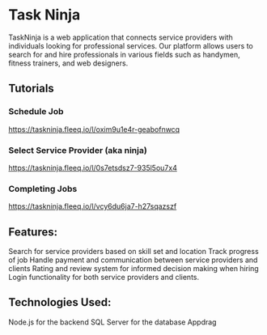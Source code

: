 # Task Ninja

TaskNinja is a web application that connects service providers with individuals looking for professional services. Our platform allows users to search for and hire professionals in various fields such as handymen, fitness trainers, and web designers.

## Tutorials

### Schedule Job

https://taskninja.fleeq.io/l/oxim9u1e4r-geabofnwcq

### Select Service Provider (aka ninja)

https://taskninja.fleeq.io/l/0s7etsdsz7-935l5ou7x4

### Completing Jobs

https://taskninja.fleeq.io/l/vcy6du6ja7-h27sqazszf

## Features:

Search for service providers based on skill set and location
Track progress of job
Handle payment and communication between service providers and clients
Rating and review system for informed decision making when hiring
Login functionality for both service providers and clients.

## Technologies Used:

Node.js for the backend
SQL Server for the database
Appdrag

